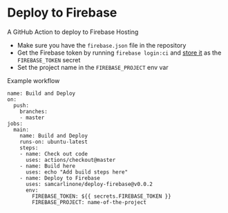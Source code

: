 # Deploy to Firebase

A GitHub Action to deploy to Firebase Hosting

- Make sure you have the `firebase.json` file in the repository
- Get the Firebase token by running `firebase login:ci` and [store it](https://help.github.com/en/articles/virtual-environments-for-github-actions#creating-and-using-secrets-encrypted-variables) as the `FIREBASE_TOKEN` secret
- Set the project name in the `FIREBASE_PROJECT` env var

Example workflow

```
name: Build and Deploy
on:
  push:
    branches:
    - master
jobs:
  main:
    name: Build and Deploy
    runs-on: ubuntu-latest
    steps:
    - name: Check out code
      uses: actions/checkout@master
    - name: Build here
      uses: echo "Add build steps here"
    - name: Deploy to Firebase
      uses: samcarlinone/deploy-firebase@v0.0.2
      env:
        FIREBASE_TOKEN: ${{ secrets.FIREBASE_TOKEN }}
        FIREBASE_PROJECT: name-of-the-project
```
